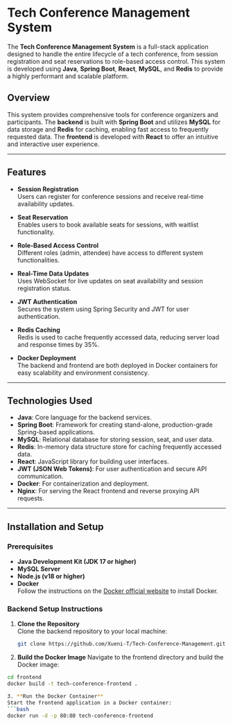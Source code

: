 # Tech Conference Management System

The **Tech Conference Management System** is a full-stack application designed to handle the entire lifecycle of a tech conference, from session registration and seat reservations to role-based access control. This system is developed using **Java**, **Spring Boot**, **React**, **MySQL**, and **Redis** to provide a highly performant and scalable platform.

## Overview

This system provides comprehensive tools for conference organizers and participants. The **backend** is built with **Spring Boot** and utilizes **MySQL** for data storage and **Redis** for caching, enabling fast access to frequently requested data. The **frontend** is developed with **React** to offer an intuitive and interactive user experience.

---

## Features

- **Session Registration**  
    Users can register for conference sessions and receive real-time availability updates.
  
- **Seat Reservation**  
    Enables users to book available seats for sessions, with waitlist functionality.
  
- **Role-Based Access Control**  
    Different roles (admin, attendee) have access to different system functionalities.

- **Real-Time Data Updates**  
    Uses WebSocket for live updates on seat availability and session registration status.

- **JWT Authentication**  
    Secures the system using Spring Security and JWT for user authentication.

- **Redis Caching**  
    Redis is used to cache frequently accessed data, reducing server load and response times by 35%.

- **Docker Deployment**  
    The backend and frontend are both deployed in Docker containers for easy scalability and environment consistency.

---

## Technologies Used

- **Java**: Core language for the backend services.
- **Spring Boot**: Framework for creating stand-alone, production-grade Spring-based applications.
- **MySQL**: Relational database for storing session, seat, and user data.
- **Redis**: In-memory data structure store for caching frequently accessed data.
- **React**: JavaScript library for building user interfaces.
- **JWT (JSON Web Tokens)**: For user authentication and secure API communication.
- **Docker**: For containerization and deployment.
- **Nginx**: For serving the React frontend and reverse proxying API requests.

---

## Installation and Setup

### Prerequisites

- **Java Development Kit (JDK 17 or higher)**
- **MySQL Server**
- **Node.js (v18 or higher)**
- **Docker**  
   Follow the instructions on the [Docker official website](https://www.docker.com/get-started) to install Docker.

### Backend Setup Instructions

1. **Clone the Repository**  
   Clone the backend repository to your local machine:
   ```bash
   git clone https://github.com/Xueni-T/Tech-Conference-Management.git

2. **Build the Docker Image**
  Navigate to the frontend directory and build the Docker image:

  ```bash
  cd frontend
  docker build -t tech-conference-frontend .

3. **Run the Docker Container**
  Start the frontend application in a Docker container:
  ```bash
  docker run -d -p 80:80 tech-conference-frontend